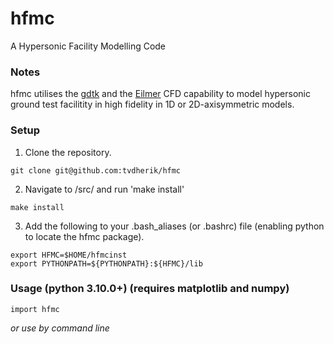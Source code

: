 # hfmc
A Hypersonic Facility Modelling Code

### Notes
hfmc utilises the [gdtk](https://gdtk.uqcloud.net/) and the [Eilmer](https://gdtk.uqcloud.net/docs/eilmer/about/) CFD capability to model hypersonic ground test facilitity in high fidelity in 1D or 2D-axisymmetric models.

### Setup
1. Clone the repository.

```
git clone git@github.com:tvdherik/hfmc
```

2. Navigate to /src/ and run 'make install'

```
make install
```

3. Add the following to your .bash_aliases (or .bashrc) file (enabling python to locate the hfmc package).

```
export HFMC=$HOME/hfmcinst
export PYTHONPATH=${PYTHONPATH}:${HFMC}/lib
```


### Usage (python 3.10.0+) (requires matplotlib and numpy)
```
import hfmc
```

_or use by command line_
